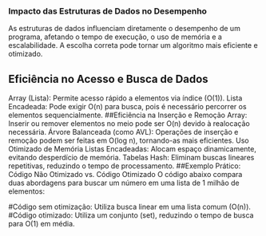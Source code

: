 ### Impacto das Estruturas de Dados no Desempenho

As estruturas de dados influenciam diretamente o desempenho de um programa, afetando o tempo de execução, o uso de memória e a escalabilidade. A escolha correta pode tornar um algoritmo mais eficiente e otimizado.

## Eficiência no Acesso e Busca de Dados
Array (Lista): Permite acesso rápido a elementos via índice (O(1)).
Lista Encadeada: Pode exigir O(n) para busca, pois é necessário percorrer os elementos sequencialmente.
##Eficiência na Inserção e Remoção
Array: Inserir ou remover elementos no meio pode ser O(n) devido à realocação necessária.
Árvore Balanceada (como AVL): Operações de inserção e remoção podem ser feitas em O(log n), tornando-as mais eficientes.
Uso Otimizado de Memória
Listas Encadeadas: Alocam espaço dinamicamente, evitando desperdício de memória.
Tabelas Hash: Eliminam buscas lineares repetitivas, reduzindo o tempo de processamento.
##Exemplo Prático: Código Não Otimizado vs. Código Otimizado
O código abaixo compara duas abordagens para buscar um número em uma lista de 1 milhão de elementos:

#Código sem otimização: Utiliza busca linear em uma lista comum (O(n)).
#Código otimizado: Utiliza um conjunto (set), reduzindo o tempo de busca para O(1) em média.
